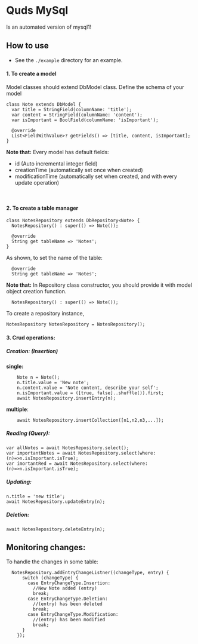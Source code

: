 # Quds MySql
Is an automated version of mysql1!

## How to use
* See the `./example` directory for an example.
#### 1. To create a model
Model classes should extend DbModel class.
Define the schema of your model
```
class Note extends DbModel {
  var title = StringField(columnName: 'title');
  var content = StringField(columnName: 'content');
  var isImportant = BoolField(columnName: 'isImportant');
 
  @override
  List<FieldWithValue>? getFields() => [title, content, isImportant];
}
```
<b>Note that:</b>
Every model has default fields:
- id (Auto incremental integer field)
- creationTime (automatically set once when created)
- modificationTime (automatically set when created, and with every update operation)

<br/>

#### 2. To create a table manager
```
class NotesRepository extends DbRepository<Note> {
  NotesRepository() : super(() => Note());

  @override
  String get tableName => 'Notes';
}
```
As shown, to set the name of the table:
```
  @override
  String get tableName => 'Notes';
```

<b>Note that:</b>
In Repository class constructor, you should provide it with model object creation function.
```
  NotesRepository() : super(() => Note());
```

To create a repository instance,

```
NotesRepository NotesRepository = NotesRepository();
```


#### 3. Crud operations: 
##### Creation: (Insertion)
<b> single:</b>
``` 
    Note n = Note();
    n.title.value = 'New note';
    n.content.value = 'Note content, describe your self';
    n.isImportant.value = ([true, false]..shuffle()).first;
    await NotesRepository.insertEntry(n);
```
    
<b> multiple</b>:
```
    await NotesRepository.insertCollection([n1,n2,n3,...]);
```

##### Reading (Query):
```
var allNotes = await NotesRepository.select();
var importantNotes = await NotesRepository.select(where:(n)=>n.isImportant.isTrue);
var imortantRed = await NotesRepository.select(where:(n)=>n.isImportant.isTrue);
```

##### Updating:
```
n.title = 'new title';
await NotesRepository.updateEntry(n);
```

##### Deletion:
```
await NotesRepository.deleteEntry(n);
```


## Monitoring changes:
To handle the changes in some table:
```
  NotesRepository.addEntryChangeListner((changeType, entry) {
      switch (changeType) {
        case EntryChangeType.Insertion:
          //New Note added (entry)
          break;
        case EntryChangeType.Deletion:
          //(entry) has been deleted
          break;
        case EntryChangeType.Modification:
          //(entry) has been modified
          break;
      }
    });
```

